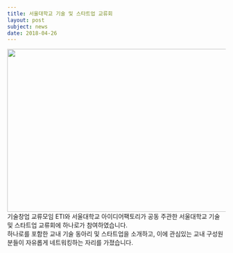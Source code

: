 ```yaml
---
title: 서울대학교 기술 및 스타트업 교류회
layout: post
subject: news
date: 2018-04-26
---
```

<img src="https://github.com/hsb6350/hanaro.github.io/blob/master/assets/acts/etinerds.jpg?raw=true" width="667" height="375"/><br/>
기술창업 교류모임 ETI와 서울대학교 아이디어팩토리가 공동 주관한 서울대학교 기술 및 스타트업 교류회에 하나로가 참여하였습니다. <br/>
하나로를 포함한 교내 기술 동아리 및 스타트업을 소개하고, 이에 관심있는 교내 구성원 분들이 자유롭게 네트워킹하는 자리를 가졌습니다.
